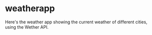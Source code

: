 # weatherapp
Here's the weather app showing the current weather of different cities, using the Wether API.

